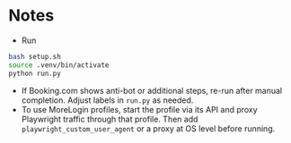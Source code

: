 # Notes

* Run

```bash
bash setup.sh
source .venv/bin/activate
python run.py
```

* If Booking.com shows anti-bot or additional steps, re-run after manual completion. Adjust labels in `run.py` as needed.
* To use MoreLogin profiles, start the profile via its API and proxy Playwright traffic through that profile. Then add `playwright_custom_user_agent` or a proxy at OS level before running.